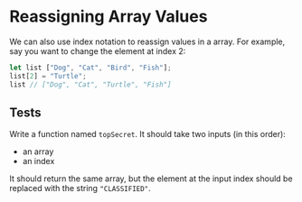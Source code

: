 # Reassigning Array Values

We can also use index notation to reassign values in a array. For example, say
you want to change the element at index 2:

```javascript
let list ["Dog", "Cat", "Bird", "Fish"];
list[2] = "Turtle";
list // ["Dog", "Cat", "Turtle", "Fish"]
```

## Tests

Write a function named `topSecret`. It should take two inputs (in this order):

- an array
- an index

It should return the same array, but the element at the input index should be
replaced with the string `"CLASSIFIED"`.
